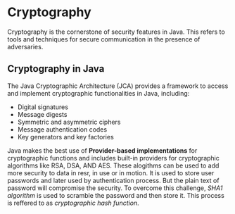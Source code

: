 # Cryptography
Cryptography is the cornerstone of security features in Java. This refers to tools and techniques for secure communication in the presence of adversaries.
## Cryptography in Java
The Java Cryptographic Architecture (JCA) provides a framework to access and implement cryptographic functionalities in Java, including:

- Digital signatures
- Message digests
- Symmetric and asymmetric ciphers
- Message authentication codes
- Key generators and key factories

Java makes the best use of **Provider-based implementations** for cryptographic functions and includes built-in providers for cryptographic algorithms like RSA, DSA, AND AES. These alogithms can be used to add more security to data in resr, in use or in motion. It is used to store user passwords and later used by authentication process. But the plain text of password will compromise the security. To overcome this challenge, *SHA1 algorithm* is used to scramble the password and then store it. This process is reffered to as *cryptographic hash function*.